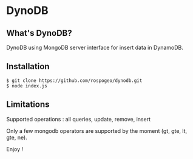 DynoDB
=======

## What's DynoDB?

  DynoDB using MongoDB server interface for insert data in DynamoDB.

## Installation

    $ git clone https://github.com/rospogeo/dynodb.git
    $ node index.js

## Limitations

Supported operations : all queries, update, remove, insert

Only a few mongodb operators are supported by the moment (gt, gte, lt, gte, ne).

Enjoy !

